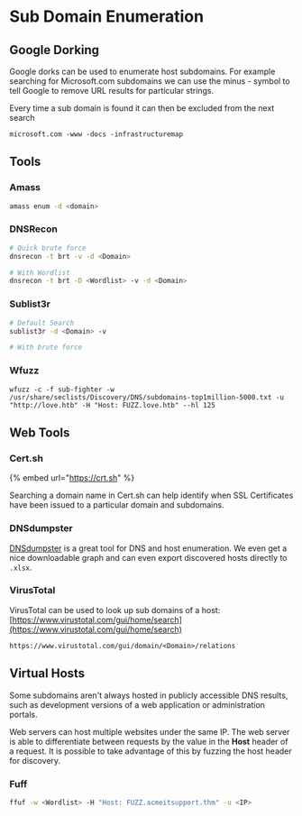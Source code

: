 # Sub Domain Enumeration

## Google Dorking

Google dorks can be used to enumerate host subdomains. For example searching for Microsoft.com subdomains we can use the minus - symbol to tell Google to remove URL results for particular strings.


Every time a sub domain is found it can then be excluded from the next search

```
microsoft.com -www -docs -infrastructuremap
```



## Tools

### Amass

```bash
amass enum -d <domain>
```



### DNSRecon

```bash
# Quick brute force
dnsrecon -t brt -v -d <Domain>

# With Wordlist
dnsrecon -t brt -D <Wordlist> -v -d <Domain>
```



### Sublist3r

```bash
# Default Search
sublist3r -d <Domain> -v

# With brute force
```

### Wfuzz

```
wfuzz -c -f sub-fighter -w /usr/share/seclists/Discovery/DNS/subdomains-top1million-5000.txt -u "http://love.htb" -H "Host: FUZZ.love.htb" --hl 125
```

## Web Tools

### Cert.sh

{% embed url="https://crt.sh" %}

Searching a domain name in Cert.sh can help identify when SSL Certificates have been issued to a particular domain and subdomains.



### DNSdumpster

[DNSdumpster](https://dnsdumpster.com) is a great tool for DNS and host enumeration. We even get a nice downloadable graph and can even export discovered hosts directly to `.xlsx`.



### VirusTotal

VirusTotal can be used to look up sub domains of a host: [https://www.virustotal.com/gui/home/search](https://www.virustotal.com/gui/home/search)

```
https://www.virustotal.com/gui/domain/<Domain>/relations
```


## Virtual Hosts

Some subdomains aren't always hosted in publicly accessible DNS results, such as development versions of a web application or administration portals.

Web servers can host multiple websites under the same IP. The web server is able to differentiate between requests by the value in the **Host** header of a request. It is possible to take advantage of this by fuzzing the host header for discovery.

### Fuff

```bash
ffuf -w <Wordlist> -H "Host: FUZZ.acmeitsupport.thm" -u <IP>
```
